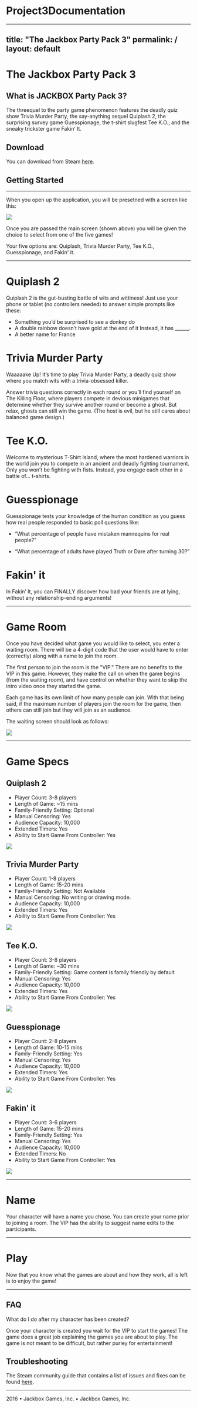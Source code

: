 # Project3Documentation


---
title: "The Jackbox Party Pack 3"
permalink: /
layout: default
---
# The Jackbox Party Pack 3

## What is JACKBOX Party Pack 3?

The threequel to the party game phenomenon features the deadly quiz show Trivia Murder Party, the say-anything sequel Quiplash 2, the surprising survey game Guesspionage, the t-shirt slugfest Tee K.O., and the sneaky trickster game Fakin’ It.

## Download

You can download from Steam [here](https://store.steampowered.com/app/434170/The_Jackbox_Party_Pack_3/).

## Getting Started
------------------------------------------------------------------------------------------------------------------------

When you open up the application, you will be presetned with a screen like this:

![](jacboxpartypack3.jpg.webp)

Once you are passed the main screen (shown above) you will be given the choice to select from one of the five games!

Your five options are: Quiplash, Trivia Murder Party, Tee K.O., Guesspionage, and Fakin' it.

------------------------------------------------------------------------------------------------------------------------

# Quiplash 2

Quiplash 2 is the gut-busting battle of wits and wittiness! Just use your phone or tablet (no controllers needed) to answer simple prompts like these:

* Something you’d be surprised to see a donkey do
* A double rainbow doesn’t have gold at the end of it Instead, it has ______.
* A better name for France

# Trivia Murder Party

Waaaaake Up! It’s time to play Trivia Murder Party, a deadly quiz show where you match wits with a trivia-obsessed killer.

Answer trivia questions correctly in each round or you’ll find yourself on The Killing Floor, where players compete in devious minigames that determine whether they survive another round or become a ghost. But relax, ghosts can still win the game. (The host is evil, but he still cares about balanced game design.)

# Tee K.O.

Welcome to mysterious T-Shirt Island, where the most hardened warriors in the world join you to compete in an ancient and deadly fighting tournament. Only you won’t be fighting with fists. Instead, you engage each other in a battle of… t-shirts.

# Guesspionage

Guesspionage tests your knowledge of the human condition as you guess how real people responded to basic poll questions like:
* “What percentage of people have mistaken mannequins for real people?” 

* “What percentage of adults have played Truth or Dare after turning 30?”

# Fakin' it

In Fakin’ It, you can FINALLY discover how bad your friends are at lying, without any relationship-ending arguments!

------------------------------------------------------------------------------------------------------------------------

# Game Room

Once you have decided what game you would like to select, you enter a waiting room. There will be a 4-digit code that the user would have to enter (correctly) along with a name to join the room.

The first person to join the room is the "VIP." There are no benefits to the VIP in this game. However, they make the call on when the game begins (from the waiting room), and have control on whether they want to skip the intro video once they started the game.

Each game has its own limit of how many people can join. With that being said, if the maximum number of players join the room for the game, then others can still join but they will join as an audience.

The waiting screen should look as follows:

![](jackboxwaitingroom.jpg.png)

------------------------------------------------------------------------------------------------------------------------



# Game Specs 

## **Quiplash 2** 
* Player Count: 3-8 players
* Length of Game: ~15 mins
* Family-Friendly Setting: Optional
* Manual Censoring: Yes
* Audience Capacity: 10,000
* Extended Timers: Yes
* Ability to Start Game From Controller: Yes

![](quiplash2-1.jpg.webp)

## **Trivia Murder Party** 
* Player Count: 1-8 players
* Length of Game: 15-20 mins
* Family-Friendly Setting: Not Available
* Manual Censoring: No writing or drawing mode.
* Audience Capacity: 10,000
* Extended Timers: Yes
* Ability to Start Game From Controller: Yes

![](jackmurder1.jpg.webp)

## **Tee K.O.** 
* Player Count: 3-8 players
* Length of Game: ~30 mins
* Family-Friendly Setting: Game content is family friendly by default
* Manual Censoring: Yes
* Audience Capacity: 10,000
* Extended Timers: Yes
* Ability to Start Game From Controller: Yes

![](jackteeko.jpg.webp)

## **Guesspionage**
* Player Count: 2-8 players
* Length of Game: 10-15 mins
* Family-Friendly Setting: Yes
* Manual Censoring: Yes
* Audience Capacity: 10,000
* Extended Timers: Yes
* Ability to Start Game From Controller: Yes

![](jackguess.jpg.webp)

## **Fakin' it**
* Player Count: 3-6 players
* Length of Game: 15-20 mins
* Family-Friendly Setting: Yes
* Manual Censoring: Yes
* Audience Capacity: 10,000
* Extended Timers: No
* Ability to Start Game From Controller: Yes

![](jackfakin.jpg.webp)

-----------------------------------------------------------------------------------------------------------------------

# Name

Your character will have a name you chose. You can create your name prior to joining a room. The VIP has the ability to suggest name edits to the participants. 

-----------------------------------------------------------------------------------------------------------------------

# Play

Now that you know what the games are about and how they work, all is left is to enjoy the game!

-----------------------------------------------------------------------------------------------------------------------

## FAQ

What do I do after my character has been created?

Once your character is created you wait for the VIP to start the games! The game does a great job explaining the games you are about to play. The game is not meant to be difficult, but rather purley for entertainment!

## Troubleshooting

The Steam community guide that contains a list of issues and fixes can be found [here](https://steamcommunity.com/app/434170/guides/).

-----------------------------------------------------------------------------------------------------------------------

2016 • Jackbox Games, Inc. • Jackbox Games, Inc.

